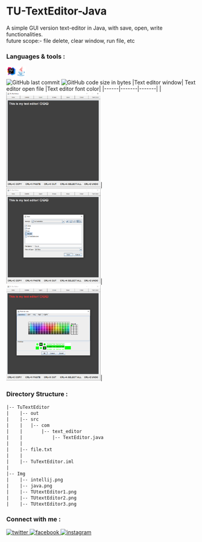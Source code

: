 # TU-TextEditor-Java
A simple GUI version text-editor in Java, with save, open, write functionalities.\
future scope:- file delete, clear window, run file, etc
<br/>
### Languages & tools :
[<img align="left" alt="Intellij" width="26px" src="./Img/intellij.png">][java]
[<img align="left" alt="java" width="26px" src="./Img/java.png">][java]
<br/><br/>
![GitHub last commit](https://img.shields.io/github/last-commit/AbhilashTUofficial/TU-TextEditor-Java?color=blue&label=Last%20Commit%3A&style=for-the-badge)
![GitHub code size in bytes](https://img.shields.io/github/languages/code-size/AbhilashTUofficial/TU-TextEditor-Java?label=Repo%20Size%3A&style=for-the-badge)
|Text editor window| Text editor open file |Text editor font color|
|------|-------|-------|
|<img src="./Img/TUtextEditor1.png" width="250">|<img src="./Img/TUtextEditor2.png" width="250">|<img src="./Img/TUtextEditor3.png" width="250">|

### Directory Structure :
    |-- TuTextEditor
    |    |-- out
    |    |-- src
    |    |   |-- com
    |    |       |-- text_editor
    |    |           |-- TextEditor.java
    |    |          
    |    |-- file.txt
    |    |
    |    |-- TuTextEditor.iml
    |
    |-- Img
    |    |-- intellij.png
    |    |-- java.png
    |    |-- TUtextEditor1.png
    |    |-- TUtextEditor2.png
    |    |-- TUtextEditor3.png


### Connect with me :  
<a href="https://twitter.com/Abhilash_TU" target="_blank">
<img src=https://img.shields.io/badge/twitter-%2300acee.svg?&style=for-the-badge&logo=twitter&logoColor=white alt=twitter style="margin-bottom: 5px;" />
</a>
<a href="https://www.facebook.com/Abhilashtuofficial" target="_blank">
<img src=https://img.shields.io/badge/facebook-%232E87FB.svg?&style=for-the-badge&logo=facebook&logoColor=white alt=facebook style="margin-bottom: 5px;" />
</a>
<a href="https://www.instagram.com/abhilash_tu/" target="_blank">
<img src=https://img.shields.io/badge/instagram-%23000000.svg?&style=for-the-badge&logo=instagram&logoColor=white alt=instagram style="margin-bottom: 5px;" />
</a>  
<br/>

[website]: https://abhilashtuofficial.github.io/
[java]: https://github.com/AbhilashTUofficial/java-programming
